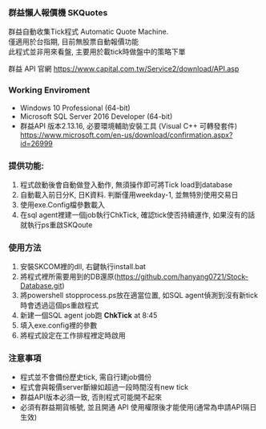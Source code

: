 ### 群益懶人報價機 SKQuotes
群益自動收集Tick程式 Automatic Quote Machine. </br>
僅適用於台指期, 目前無股票自動報價功能 </br>
此程式並非用來看盤, 主要用於載tick時做盤中的策略下單
 
群益 API 官網
<https://www.capital.com.tw/Service2/download/API.asp>

### Working Enviroment 
* Windows 10 Professional (64-bit)</br>
* Microsoft SQL Server 2016 Developer (64-bit)
* 群益API 版本2.13.16, 必要環境輔助安裝工具 (Visual C++ 可轉發套件) https://www.microsoft.com/en-us/download/confirmation.aspx?id=26999

### 提供功能:
1. 程式啟動後會自動做登入動作, 無須操作即可將Tick load到database
2. 自動載入前日分K, 日K資料. 判斷僅用weekday-1, 並無特別使用交易日
3. 使用exe.Config檔參數載入
4. 在sql agent裡建一個job執行ChkTick, 確認tick使否持續運作, 如果沒有的話就執行ps重啟SKQoute

### 使用方法
1. 安裝SKCOM裡的dll, 右鍵執行install.bat
2. 將程式裡所需要用到的DB還原(https://github.com/hanyang0721/Stock-Database.git)
3. 將powershell stopprocess.ps放在適當位置, 如SQL agent偵測到沒有新tick時會透過這個ps重啟程式
4. 新建一個SQL agent job跑 <b>ChkTick</b> at 8:45
5. 填入exe.config裡的參數
6. 將程式設定在工作排程裡定時啟用

### 注意事項
* 程式並不會備份歷史tick, 需自行建job備份
* 程式會與報價server斷線如超過一段時間沒有new tick
* 群益API版本必須一致, 否則程式可能開不起來
* 必須有群益期貨帳號, 並且開通 API 使用權限後才能使用(通常為申請API隔日生效)


